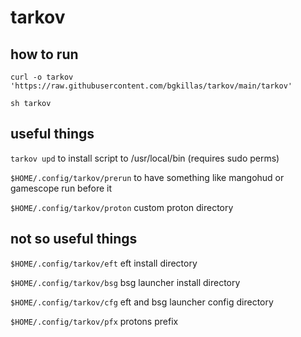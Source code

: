 # tarkov

## how to run

``curl -o tarkov 'https://raw.githubusercontent.com/bgkillas/tarkov/main/tarkov'``

``sh tarkov``

## useful things

``tarkov upd`` to install script to /usr/local/bin (requires sudo perms)

``$HOME/.config/tarkov/prerun`` to have something like mangohud or gamescope run before it

``$HOME/.config/tarkov/proton`` custom proton directory

## not so useful things

``$HOME/.config/tarkov/eft`` eft install directory

``$HOME/.config/tarkov/bsg`` bsg launcher install directory

``$HOME/.config/tarkov/cfg`` eft and bsg launcher config directory

``$HOME/.config/tarkov/pfx`` protons prefix
